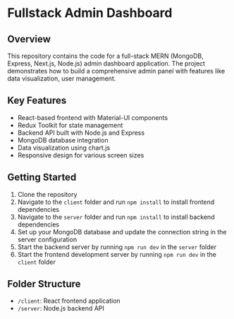 # Fullstack Admin Dashboard

## Overview

This repository contains the code for a full-stack MERN (MongoDB, Express, Next.js, Node.js) admin dashboard application. The project demonstrates how to build a comprehensive admin panel with features like data visualization, user management.

## Key Features

- React-based frontend with Material-UI components
- Redux Toolkit for state management
- Backend API built with Node.js and Express
- MongoDB database integration
- Data visualization using chart.js
- Responsive design for various screen sizes

## Getting Started

1. Clone the repository
2. Navigate to the `client` folder and run `npm install` to install frontend dependencies
3. Navigate to the `server` folder and run `npm install` to install backend dependencies
4. Set up your MongoDB database and update the connection string in the server configuration
5. Start the backend server by running `npm run dev` in the `server` folder
6. Start the frontend development server by running `npm run dev` in the `client` folder

## Folder Structure

- `/client`: React frontend application
- `/server`: Node.js backend API
